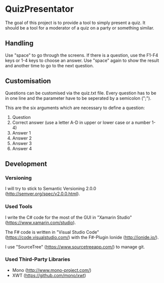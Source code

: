# QuizPresentator
The goal of this project is to provide a tool to simply present a quiz. It should be a tool for a moderator of a quiz on a party or something similar.

## Handling
Use "space" to go through the screens. If there is a question, use the F1-F4 keys or 1-4 keys to choose an answer. Use "space" again to show the result and another time to go to the next question.

## Customisation
Questions can be customised via the quiz.txt file. Every question has to be in one line and the parameter have to be seperated by a semicolon (";").

This are the six arguments which are necessary to define a question:

1. Question
2. Correct answer (use a letter A-D in upper or lower case or a number 1-4)
3. Answer 1
4. Answer 2
5. Answer 3
6. Answer 4

## Development
### Versioning
I will try to stick to Semantic Versioning 2.0.0 (http://semver.org/spec/v2.0.0.html).

### Used Tools
I write the C# code for the most of the GUI in "Xamarin Studio" (https://www.xamarin.com/studio).

The F# code is written in "Visual Studio Code" (https://code.visualstudio.com/) with the F#-Plugin Ionide (http://ionide.io/).

I use "SourceTree" (https://www.sourcetreeapp.com/) to manage git.

### Used Third-Party Libraries
* Mono (http://www.mono-project.com/)
* XWT (https://github.com/mono/xwt)
